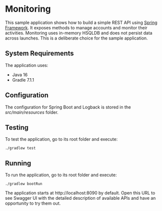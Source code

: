 # Monitoring

This sample application shows how to build a simple REST API using [Spring Framework](https://spring.io). It exposes methods to manage accounts and monitor their activities. Monitoring uses in-memory HSQLDB and does not persist data across launches. This is a deliberate choice for the sample application.

## System Requirements

The application uses:

* Java 16
* Gradle 7.1.1

## Configuration

The configuration for Spring Boot and Logback is stored in the *src/main/resources* folder.

## Testing

To test the application, go to its root folder and execute:

    ./gradlew test

## Running

To run the application, go to its root folder and execute:

    ./gradlew bootRun 

The application starts at http://localhost:8090 by default. Open this URL to see Swagger UI with the detailed description of available APIs and have an opportunity to try them out.
